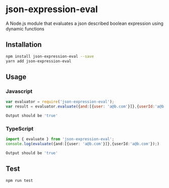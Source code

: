 # json-expression-eval
A Node.js module that evaluates a json described boolean expression using dynamic functions
## Installation 
```sh
npm install json-expression-eval --save
yarn add json-expression-eval
```
## Usage
### Javascript
```javascript
var evaluator = require('json-expression-eval');
var result = evaluator.evaluate({and:[{user: 'a@b.com'}]},{userId:'a@b.com'});
```
```sh
Output should be 'true'
```
### TypeScript
```typescript
import { evaluate } from 'json-expression-eval';
console.log(evaluate({and:[{user: 'a@b.com'}]},{userId:'a@b.com'});)

```
```sh
Output should be 'true'
```
## Test 
```sh
npm run test
```
